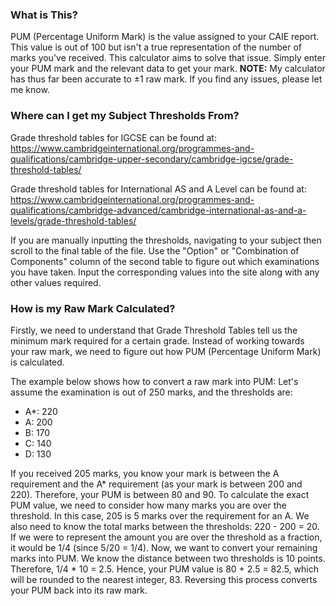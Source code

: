 ### What is This?

PUM (Percentage Uniform Mark) is the value assigned to your CAIE report. This value is out of 100 but isn't a true representation of the number of marks you've received. This calculator aims to solve that issue. Simply enter your PUM mark and the relevant data to get your mark.
**NOTE:** My calculator has thus far been accurate to ±1 raw mark. If you find any issues, please let me know.

### Where can I get my Subject Thresholds From?

Grade threshold tables for IGCSE can be found at:  
https://www.cambridgeinternational.org/programmes-and-qualifications/cambridge-upper-secondary/cambridge-igcse/grade-threshold-tables/

Grade threshold tables for International AS and A Level can be found at:  
https://www.cambridgeinternational.org/programmes-and-qualifications/cambridge-advanced/cambridge-international-as-and-a-levels/grade-threshold-tables/

If you are manually inputting the thresholds, navigating to your subject then scroll to the final table of the file. Use the "Option" or "Combination of Components" column of the second table to figure out which examinations you have taken. Input the corresponding values into the site along with any other values required.

### How is my Raw Mark Calculated?

Firstly, we need to understand that Grade Threshold Tables tell us the minimum mark required for a certain grade. Instead of working towards your raw mark, we need to figure out how PUM (Percentage Uniform Mark) is calculated.

The example below shows how to convert a raw mark into PUM:
Let's assume the examination is out of 250 marks, and the thresholds are:
- A*: 220
- A: 200
- B: 170
- C: 140
- D: 130

If you received 205 marks, you know your mark is between the A requirement and the A* requirement (as your mark is between 200 and 220). Therefore, your PUM is between 80 and 90.
To calculate the exact PUM value, we need to consider how many marks you are over the threshold. In this case, 205 is 5 marks over the requirement for an A. We also need to know the total marks between the thresholds: 220 - 200 = 20.
If we were to represent the amount you are over the threshold as a fraction, it would be 1/4 (since 5/20 = 1/4). Now, we want to convert your remaining marks into PUM. We know the distance between two thresholds is 10 points. Therefore, 1/4 * 10 = 2.5.
Hence, your PUM value is 80 + 2.5 = 82.5, which will be rounded to the nearest integer, 83.
Reversing this process converts your PUM back into its raw mark.
